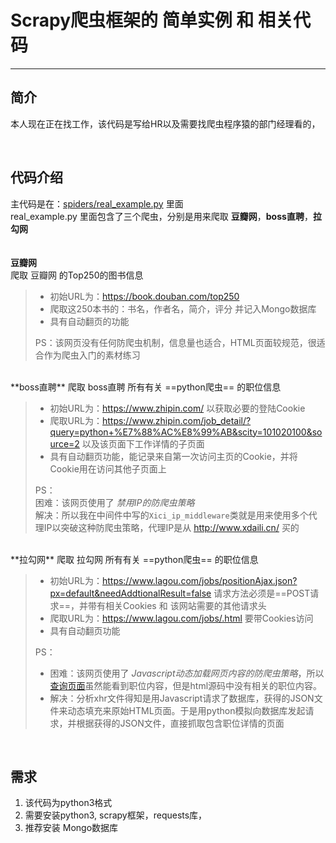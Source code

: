 # Scrapy爬虫框架的 简单实例 和 相关代码
***

## 简介
本人现在正在找工作，该代码是写给HR以及需要找爬虫程序猿的部门经理看的，



<br>

## 代码介绍

主代码是在：[spiders/real_example.py](https://github.com/zhangyunchuan/scrapy_example/blob/master/spiders/real_example.py "real_example.py 里面有 豆瓣网，boss直聘，拉勾网 爬虫代码") 里面  
real_example.py 里面包含了三个爬虫，分别是用来爬取 **豆瓣网**，**boss直聘**，**拉勾网**  
<br>
<br>
**豆瓣网**  
爬取 豆瓣网 的Top250的图书信息  

>* 初始URL为：<https://book.douban.com/top250>
>* 爬取这250本书的：书名，作者名，简介，评分 并记入Mongo数据库
>* 具有自动翻页的功能  
>
>PS：该网页没有任何防爬虫机制，信息量也适合，HTML页面较规范，很适合作为爬虫入门的素材练习
   
<br>
**boss直聘**  
爬取 boss直聘 所有有关 ==python爬虫== 的职位信息

>* 初始URL为：<https://www.zhipin.com/> 以获取必要的登陆Cookie
>* 爬取URL为：<https://www.zhipin.com/job_detail/?query=python+%E7%88%AC%E8%99%AB&scity=101020100&source=2> 以及该页面下工作详情的子页面
>* 具有自动翻页功能，能记录来自第一次访问主页的Cookie，并将Cookie用在访问其他子页面上
>
>PS：  
>困难：该网页使用了 *禁用IP的防爬虫策略*   
>解决：所以我在中间件中写的`Xici_ip_middleware`类就是用来使用多个代理IP以突破这种防爬虫策略，代理IP是从 <http://www.xdaili.cn/> 买的

<br>
**拉勾网**  
爬取 拉勾网 所有有关 ==python爬虫== 的职位信息

>* 初始URL为：<https://www.lagou.com/jobs/positionAjax.json?px=default&needAddtionalResult=false> 请求方法必须是==POST请求==，并带有相关Cookies 和 该网站需要的其他请求头 
>* 爬取URL为：<https://www.lagou.com/jobs/.html> 要带Cookies访问
>* 具有自动翻页功能
>
>PS：   
> 
>* 困难：该网页使用了 *Javascript动态加载网页内容的防爬虫策略*，所以[查询页面](https://www.lagou.com/jobs/list_python%20%E7%88%AC%E8%99%AB?labelWords=&fromSearch=true&suginput=)虽然能看到职位内容，但是html源码中没有相关的职位内容。  
>* 解决：分析xhr文件得知是用Javascript请求了数据库，获得的JSON文件来动态填充来原始HTML页面。于是用python模拟向数据库发起请求，并根据获得的JSON文件，直接抓取包含职位详情的页面
	
	
	
<br>

## 需求
1. 该代码为python3格式
2. 需要安装python3, scrapy框架，requests库，
3. 推荐安装 Mongo数据库















